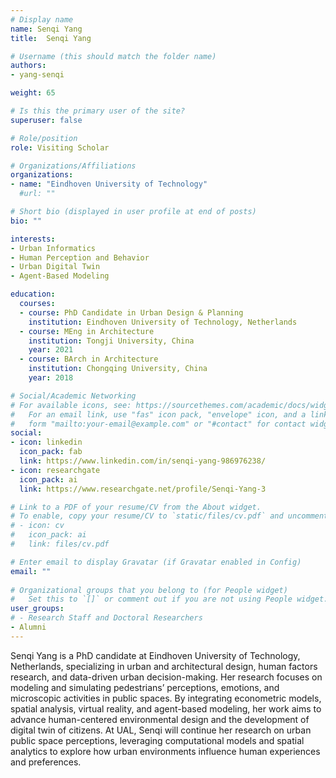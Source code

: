 ```yaml
---
# Display name
name: Senqi Yang
title:  Senqi Yang

# Username (this should match the folder name)
authors:
- yang-senqi

weight: 65

# Is this the primary user of the site?
superuser: false

# Role/position
role: Visiting Scholar

# Organizations/Affiliations
organizations:
- name: "Eindhoven University of Technology"
  #url: ""

# Short bio (displayed in user profile at end of posts)
bio: ""

interests:
- Urban Informatics
- Human Perception and Behavior
- Urban Digital Twin
- Agent-Based Modeling

education:
  courses:
  - course: PhD Candidate in Urban Design & Planning
    institution: Eindhoven University of Technology, Netherlands
  - course: MEng in Architecture
    institution: Tongji University, China
    year: 2021
  - course: BArch in Architecture
    institution: Chongqing University, China
    year: 2018

# Social/Academic Networking
# For available icons, see: https://sourcethemes.com/academic/docs/widgets/#icons
#   For an email link, use "fas" icon pack, "envelope" icon, and a link in the
#   form "mailto:your-email@example.com" or "#contact" for contact widget.
social:
- icon: linkedin
  icon_pack: fab
  link: https://www.linkedin.com/in/senqi-yang-986976238/
- icon: researchgate
  icon_pack: ai
  link: https://www.researchgate.net/profile/Senqi-Yang-3

# Link to a PDF of your resume/CV from the About widget.
# To enable, copy your resume/CV to `static/files/cv.pdf` and uncomment the lines below.  
# - icon: cv
#   icon_pack: ai
#   link: files/cv.pdf

# Enter email to display Gravatar (if Gravatar enabled in Config)
email: ""
  
# Organizational groups that you belong to (for People widget)
#   Set this to `[]` or comment out if you are not using People widget.  
user_groups:
# - Research Staff and Doctoral Researchers
- Alumni
---
```


Senqi Yang is a PhD candidate at Eindhoven University of Technology, Netherlands, specializing in urban and architectural design, human factors research, and data-driven urban decision-making. Her research focuses on modeling and simulating pedestrians’ perceptions, emotions, and microscopic activities in public spaces. By integrating econometric models, spatial analysis, virtual reality, and agent-based modeling, her work aims to advance human-centered environmental design and the development of digital twin of citizens. At UAL, Senqi will continue her research on urban public space perceptions, leveraging computational models and spatial analytics to explore how urban environments influence human experiences and preferences.
